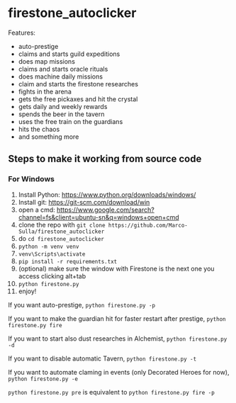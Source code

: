 # firestone_autoclicker

Features:
* auto-prestige
* claims and starts guild expeditions
* does map missions
* claims and starts oracle rituals
* does machine daily missions
* claim and starts the firestone researches
* fights in the arena
* gets the free pickaxes and hit the crystal
* gets daily and weekly rewards
* spends the beer in the tavern
* uses the free train on the guardians
* hits the chaos
* and something more

## Steps to make it working from source code

### For Windows

1. Install Python: https://www.python.org/downloads/windows/
2. Install git: https://git-scm.com/download/win
3. open a cmd: https://www.google.com/search?channel=fs&client=ubuntu-sn&q=windows+open+cmd
4. clone the repo with `git clone https://github.com/Marco-Sulla/firestone_autoclicker`
5. do `cd firestone_autoclicker`
6. `python -m venv venv`
7. `venv\Scripts\activate`
8. `pip install -r requirements.txt`
9. (optional) make sure the window with Firestone is the next one you access clicking alt+tab
10. `python firestone.py`
11. enjoy!

If you want auto-prestige, `python firestone.py -p`

If you want to make the guardian hit for faster restart after prestige, `python firestone.py fire`

If you want to start also dust researches in Alchemist, `python firestone.py -d`

If you want to disable automatic Tavern, `python firestone.py -t`

If you want to automate claming in events (only Decorated Heroes for now), `python firestone.py -e`

`python firestone.py pre` is equivalent to `python firestone.py fire -p`
